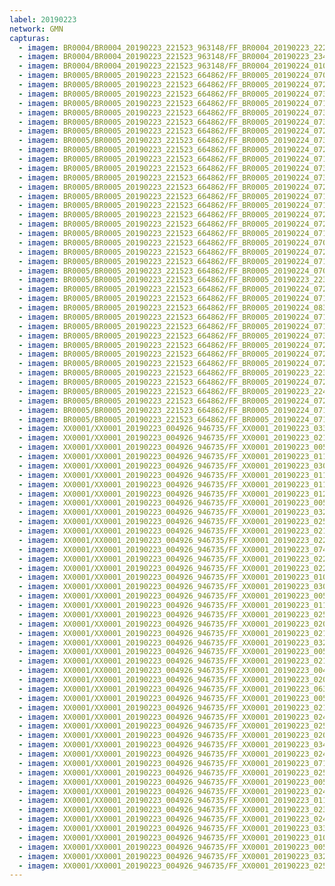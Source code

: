 ```yaml
---
label: 20190223
network: GMN
capturas:
  - imagem: BR0004/BR0004_20190223_221523_963148/FF_BR0004_20190223_222923_745_0015360.fits_maxpixel.jpg
  - imagem: BR0004/BR0004_20190223_221523_963148/FF_BR0004_20190223_234949_422_0111360.fits_maxpixel.jpg
  - imagem: BR0004/BR0004_20190223_221523_963148/FF_BR0004_20190224_010235_315_0198400.fits_maxpixel.jpg
  - imagem: BR0005/BR0005_20190223_221523_664862/FF_BR0005_20190224_070706_465_0633088.fits_maxpixel.jpg
  - imagem: BR0005/BR0005_20190223_221523_664862/FF_BR0005_20190224_072300_584_0652032.fits_maxpixel.jpg
  - imagem: BR0005/BR0005_20190223_221523_664862/FF_BR0005_20190224_073750_019_0669696.fits_maxpixel.jpg
  - imagem: BR0005/BR0005_20190223_221523_664862/FF_BR0005_20190224_071557_821_0643584.fits_maxpixel.jpg
  - imagem: BR0005/BR0005_20190223_221523_664862/FF_BR0005_20190224_073133_235_0662272.fits_maxpixel.jpg
  - imagem: BR0005/BR0005_20190223_221523_664862/FF_BR0005_20190224_073016_115_0660736.fits_maxpixel.jpg
  - imagem: BR0005/BR0005_20190223_221523_664862/FF_BR0005_20190224_072443_065_0654080.fits_maxpixel.jpg
  - imagem: BR0005/BR0005_20190223_221523_664862/FF_BR0005_20190224_073406_943_0665344.fits_maxpixel.jpg
  - imagem: BR0005/BR0005_20190223_221523_664862/FF_BR0005_20190224_072651_158_0656640.fits_maxpixel.jpg
  - imagem: BR0005/BR0005_20190223_221523_664862/FF_BR0005_20190224_071532_198_0643072.fits_maxpixel.jpg
  - imagem: BR0005/BR0005_20190223_221523_664862/FF_BR0005_20190224_073250_091_0663808.fits_maxpixel.jpg
  - imagem: BR0005/BR0005_20190223_221523_664862/FF_BR0005_20190224_073645_957_0668416.fits_maxpixel.jpg
  - imagem: BR0005/BR0005_20190223_221523_664862/FF_BR0005_20190224_072234_915_0651520.fits_maxpixel.jpg
  - imagem: BR0005/BR0005_20190223_221523_664862/FF_BR0005_20190224_071519_389_0642816.fits_maxpixel.jpg
  - imagem: BR0005/BR0005_20190223_221523_664862/FF_BR0005_20190224_071701_868_0644864.fits_maxpixel.jpg
  - imagem: BR0005/BR0005_20190223_221523_664862/FF_BR0005_20190224_072808_023_0658176.fits_maxpixel.jpg
  - imagem: BR0005/BR0005_20190223_221523_664862/FF_BR0005_20190224_072742_397_0657664.fits_maxpixel.jpg
  - imagem: BR0005/BR0005_20190223_221523_664862/FF_BR0005_20190224_071857_147_0647168.fits_maxpixel.jpg
  - imagem: BR0005/BR0005_20190223_221523_664862/FF_BR0005_20190224_070511_173_0630784.fits_maxpixel.jpg
  - imagem: BR0005/BR0005_20190223_221523_664862/FF_BR0005_20190224_072716_775_0657152.fits_maxpixel.jpg
  - imagem: BR0005/BR0005_20190223_221523_664862/FF_BR0005_20190224_071909_961_0647424.fits_maxpixel.jpg
  - imagem: BR0005/BR0005_20190223_221523_664862/FF_BR0005_20190224_070445_554_0630272.fits_maxpixel.jpg
  - imagem: BR0005/BR0005_20190223_221523_664862/FF_BR0005_20190223_223128_303_0017408.fits_maxpixel.jpg
  - imagem: BR0005/BR0005_20190223_221523_664862/FF_BR0005_20190224_072209_295_0651008.fits_maxpixel.jpg
  - imagem: BR0005/BR0005_20190223_221523_664862/FF_BR0005_20190224_071922_771_0647680.fits_maxpixel.jpg
  - imagem: BR0005/BR0005_20190223_221523_664862/FF_BR0005_20190224_083804_251_0741632.fits_maxpixel.jpg
  - imagem: BR0005/BR0005_20190223_221523_664862/FF_BR0005_20190224_071610_636_0643840.fits_maxpixel.jpg
  - imagem: BR0005/BR0005_20190223_221523_664862/FF_BR0005_20190224_071727_495_0645376.fits_maxpixel.jpg
  - imagem: BR0005/BR0005_20190223_221523_664862/FF_BR0005_20190224_073158_851_0662784.fits_maxpixel.jpg
  - imagem: BR0005/BR0005_20190223_221523_664862/FF_BR0005_20190224_072026_822_0648960.fits_maxpixel.jpg
  - imagem: BR0005/BR0005_20190223_221523_664862/FF_BR0005_20190224_072638_347_0656384.fits_maxpixel.jpg
  - imagem: BR0005/BR0005_20190223_221523_664862/FF_BR0005_20190224_072001_213_0648448.fits_maxpixel.jpg
  - imagem: BR0005/BR0005_20190223_221523_664862/FF_BR0005_20190223_223310_774_0019456.fits_maxpixel.jpg
  - imagem: BR0005/BR0005_20190223_221523_664862/FF_BR0005_20190224_072014_011_0648704.fits_maxpixel.jpg
  - imagem: BR0005/BR0005_20190223_221523_664862/FF_BR0005_20190223_224313_988_0031488.fits_maxpixel.jpg
  - imagem: BR0005/BR0005_20190223_221523_664862/FF_BR0005_20190224_072339_016_0652800.fits_maxpixel.jpg
  - imagem: BR0005/BR0005_20190223_221523_664862/FF_BR0005_20190224_071753_102_0645888.fits_maxpixel.jpg
  - imagem: BR0005/BR0005_20190223_221523_664862/FF_BR0005_20190224_071740_329_0645632.fits_maxpixel.jpg
  - imagem: XX0001/XX0001_20190223_004926_946735/FF_XX0001_20190223_033513_646_0195584.fits_maxpixel.jpg
  - imagem: XX0001/XX0001_20190223_004926_946735/FF_XX0001_20190223_021359_968_0102656.fits_maxpixel.jpg
  - imagem: XX0001/XX0001_20190223_004926_946735/FF_XX0001_20190223_005835_649_0009216.fits_maxpixel.jpg
  - imagem: XX0001/XX0001_20190223_004926_946735/FF_XX0001_20190223_011711_778_0031744.fits_maxpixel.jpg
  - imagem: XX0001/XX0001_20190223_004926_946735/FF_XX0001_20190223_030616_933_0167680.fits_maxpixel.jpg
  - imagem: XX0001/XX0001_20190223_004926_946735/FF_XX0001_20190223_011607_287_0030464.fits_maxpixel.jpg
  - imagem: XX0001/XX0001_20190223_004926_946735/FF_XX0001_20190223_011543_746_0029952.fits_maxpixel.jpg
  - imagem: XX0001/XX0001_20190223_004926_946735/FF_XX0001_20190223_012745_309_0045056.fits_maxpixel.jpg
  - imagem: XX0001/XX0001_20190223_004926_946735/FF_XX0001_20190223_005021_811_0000768.fits_maxpixel.jpg
  - imagem: XX0001/XX0001_20190223_004926_946735/FF_XX0001_20190223_032710_566_0187904.fits_maxpixel.jpg
  - imagem: XX0001/XX0001_20190223_004926_946735/FF_XX0001_20190223_025256_532_0151552.fits_maxpixel.jpg
  - imagem: XX0001/XX0001_20190223_004926_946735/FF_XX0001_20190223_021257_807_0101376.fits_maxpixel.jpg
  - imagem: XX0001/XX0001_20190223_004926_946735/FF_XX0001_20190223_022000_749_0110592.fits_maxpixel.jpg
  - imagem: XX0001/XX0001_20190223_004926_946735/FF_XX0001_20190223_074832_108_0447488.fits_maxpixel.jpg
  - imagem: XX0001/XX0001_20190223_004926_946735/FF_XX0001_20190223_022050_927_0111616.fits_maxpixel.jpg
  - imagem: XX0001/XX0001_20190223_004926_946735/FF_XX0001_20190223_022026_021_0111104.fits_maxpixel.jpg
  - imagem: XX0001/XX0001_20190223_004926_946735/FF_XX0001_20190223_010003_530_0010752.fits_maxpixel.jpg
  - imagem: XX0001/XX0001_20190223_004926_946735/FF_XX0001_20190223_030411_929_0165120.fits_maxpixel.jpg
  - imagem: XX0001/XX0001_20190223_004926_946735/FF_XX0001_20190223_005238_179_0003072.fits_maxpixel.jpg
  - imagem: XX0001/XX0001_20190223_004926_946735/FF_XX0001_20190223_011647_698_0031232.fits_maxpixel.jpg
  - imagem: XX0001/XX0001_20190223_004926_946735/FF_XX0001_20190223_025659_376_0156416.fits_maxpixel.jpg
  - imagem: XX0001/XX0001_20190223_004926_946735/FF_XX0001_20190223_020504_608_0091648.fits_maxpixel.jpg
  - imagem: XX0001/XX0001_20190223_004926_946735/FF_XX0001_20190223_021504_544_0104192.fits_maxpixel.jpg
  - imagem: XX0001/XX0001_20190223_004926_946735/FF_XX0001_20190223_032404_661_0184832.fits_maxpixel.jpg
  - imagem: XX0001/XX0001_20190223_004926_946735/FF_XX0001_20190223_005254_449_0003328.fits_maxpixel.jpg
  - imagem: XX0001/XX0001_20190223_004926_946735/FF_XX0001_20190223_021323_641_0101888.fits_maxpixel.jpg
  - imagem: XX0001/XX0001_20190223_004926_946735/FF_XX0001_20190223_004935_698_0000000.fits_maxpixel.jpg
  - imagem: XX0001/XX0001_20190223_004926_946735/FF_XX0001_20190223_020402_193_0090368.fits_maxpixel.jpg
  - imagem: XX0001/XX0001_20190223_004926_946735/FF_XX0001_20190223_063611_832_0376320.fits_maxpixel.jpg
  - imagem: XX0001/XX0001_20190223_004926_946735/FF_XX0001_20190223_005722_221_0007936.fits_maxpixel.jpg
  - imagem: XX0001/XX0001_20190223_004926_946735/FF_XX0001_20190223_021336_652_0102144.fits_maxpixel.jpg
  - imagem: XX0001/XX0001_20190223_004926_946735/FF_XX0001_20190223_024424_717_0141056.fits_maxpixel.jpg
  - imagem: XX0001/XX0001_20190223_004926_946735/FF_XX0001_20190223_025022_103_0148480.fits_maxpixel.jpg
  - imagem: XX0001/XX0001_20190223_004926_946735/FF_XX0001_20190223_020349_788_0090112.fits_maxpixel.jpg
  - imagem: XX0001/XX0001_20190223_004926_946735/FF_XX0001_20190223_034046_516_0200960.fits_maxpixel.jpg
  - imagem: XX0001/XX0001_20190223_004926_946735/FF_XX0001_20190223_024714_767_0144640.fits_maxpixel.jpg
  - imagem: XX0001/XX0001_20190223_004926_946735/FF_XX0001_20190223_071644_786_0416256.fits_maxpixel.jpg
  - imagem: XX0001/XX0001_20190223_004926_946735/FF_XX0001_20190223_025046_945_0148992.fits_maxpixel.jpg
  - imagem: XX0001/XX0001_20190223_004926_946735/FF_XX0001_20190223_005706_685_0007680.fits_maxpixel.jpg
  - imagem: XX0001/XX0001_20190223_004926_946735/FF_XX0001_20190223_024726_626_0144896.fits_maxpixel.jpg
  - imagem: XX0001/XX0001_20190223_004926_946735/FF_XX0001_20190223_011621_334_0030720.fits_maxpixel.jpg
  - imagem: XX0001/XX0001_20190223_004926_946735/FF_XX0001_20190223_023209_582_0125696.fits_maxpixel.jpg
  - imagem: XX0001/XX0001_20190223_004926_946735/FF_XX0001_20190223_024550_672_0142848.fits_maxpixel.jpg
  - imagem: XX0001/XX0001_20190223_004926_946735/FF_XX0001_20190223_033013_117_0190720.fits_maxpixel.jpg
  - imagem: XX0001/XX0001_20190223_004926_946735/FF_XX0001_20190223_010810_095_0020480.fits_maxpixel.jpg
  - imagem: XX0001/XX0001_20190223_004926_946735/FF_XX0001_20190223_005005_771_0000512.fits_maxpixel.jpg
  - imagem: XX0001/XX0001_20190223_004926_946735/FF_XX0001_20190223_032242_301_0183552.fits_maxpixel.jpg
  - imagem: XX0001/XX0001_20190223_004926_946735/FF_XX0001_20190223_025113_438_0149504.fits_maxpixel.jpg
---
```

